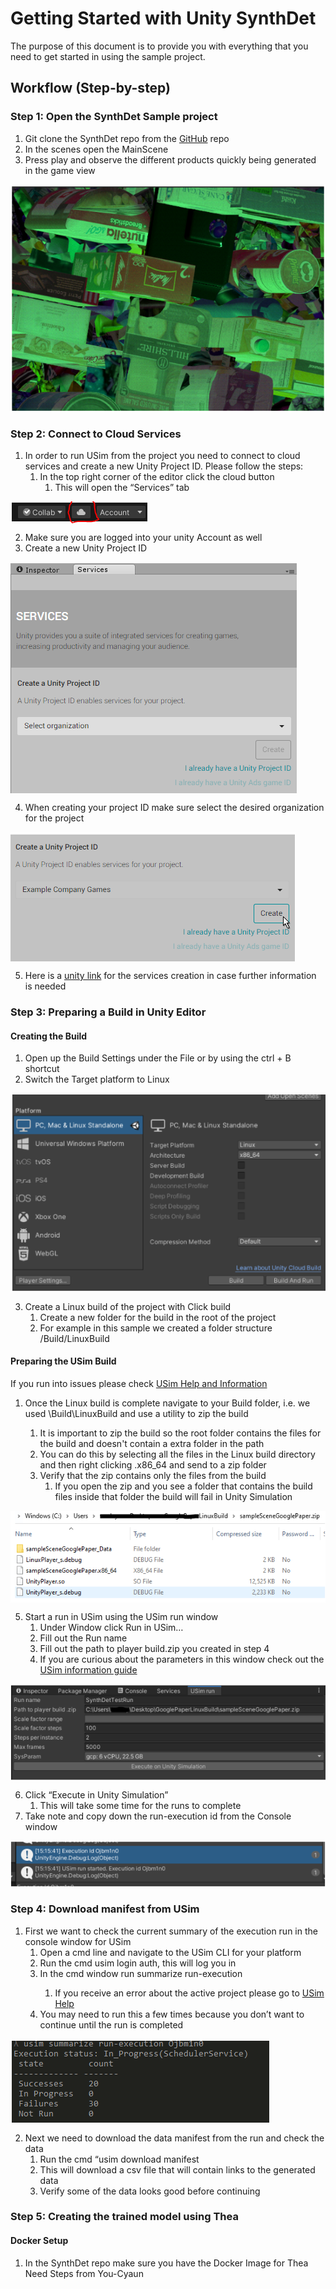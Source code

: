 # Getting Started with Unity SynthDet

The purpose of this document is to provide you with everything that you need to get started in using the sample project. 

## Workflow (Step-by-step)
### Step 1: Open the SynthDet Sample project
1. Git clone the SynthDet repo from the [GitHub](https://github.com/Unity-Technologies/SynthDet) repo
2. In the scenes open the MainScene 
3. Press play and observe the different products quickly being generated in the game view

<img src="images/dataset.png" align="middle"/>

### Step 2: Connect to Cloud Services 
1. In order to run USim from the project you need to connect to cloud services and create a new Unity Project ID. Please follow the steps:
    1. In the top right corner of the editor click the cloud button
        1. This will open the “Services” tab

<img src="images/OpenCloudServices.png" align="middle"/>

2. Make sure you are logged into your unity Account as well
3. Create a new Unity Project ID 

<img src="images/CreateNewUnityProjectID.PNG" align="middle"/>

4. When creating your project ID make sure select the desired organization for the project

<img src="images/UnityProjectIdOrg.PNG" align="middle"/>

5. Here is a [unity link](https://docs.unity3d.com/Manual/SettingUpProjectServices.html) for the services creation in case further information is needed

### Step 3: Preparing a Build in Unity Editor 
#### Creating the Build
1. Open up the Build Settings under the File or by using the ctrl + B shortcut
2. Switch the Target platform to Linux 

<img src="images/targetingLinuxPlatform.PNG" align="middle"/>

3. Create a Linux build of the project with Click build
    1. Create a new folder for the build in the root of the project
    2. For example in this sample we created a folder structure <Project Path>/Build/LinuxBuild 

#### Preparing the USim Build
If you run into issues please check [USim Help and Information](USim.md) 
1. Once the Linux build is complete navigate to your Build folder, i.e. we used <Project>\Build\LinuxBuild and use a utility to zip the build
    1. It is important to zip the build so the root folder contains the files for the build and doesn't contain a extra folder in the path
    2. You can do this by selecting all the files in the Linux build directory and then right clicking <PlayerBuild>.x86_64 and send to a zip folder
    3. Verify that the zip contains only the files from the build
        1. If you open the zip and you see a folder that contains the build files inside that folder the build will fail in Unity Simulation

<img src="images/exampleLinuxZipBuild.PNG" align="middle"/>

5. Start a run in USim using the USim run window 
    1. Under Window click Run in USim…
    2. Fill out the Run name  
    3. Fill out the path to player build.zip you created in step 4
    4. If you are curious about the parameters in this window check out the [USim information guide](USim.md)

<img src="images/USimRunWindow.PNG" align="middle"/>

6. Click “Execute in Unity Simulation”
    1. This will take some time for the runs to complete
7. Take note and copy down the run-execution id from the Console window

<img src="images/NoteExecutionID.PNG" align="middle"/>

### Step 4: Download manifest from USim
1. First we want to check the current summary of the execution run in the console window for USim
    1. Open a cmd line and navigate to the USim CLI for your platform 
    2. Run the cmd usim login auth, this will log you in
    3. In the cmd window run summarize run-execution <execution id>
        1. If you receive  an error about the active project please go to [USim Help](USim.md)
    4. You may need to run this a few times because you don’t want to continue until the run is completed 

<img src="images/usimSumExecution.PNG" align="middle"/>

2. Next we need to download the data manifest from the run and check the data 
    1. Run the cmd “usim download manifest <execution id>
    2. This will download a csv file that will contain links to the generated data
    3. Verify some of the data looks good before continuing

### Step 5: Creating the trained model using Thea
#### Docker Setup
1. In the SynthDet repo make sure you have the Docker Image for Thea 
Need Steps from You-Cyaun  